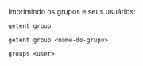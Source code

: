 Imprimindo os grupos e seus usuários:

	getent group

	getent group <nome-do-grupo>

	groups <user>

